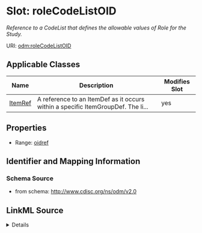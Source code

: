 # Slot: roleCodeListOID


_Reference to a CodeList that defines the allowable values of Role for the Study._



URI: [odm:roleCodeListOID](http://www.cdisc.org/ns/odm/v2.0/roleCodeListOID)



<!-- no inheritance hierarchy -->




## Applicable Classes

| Name | Description | Modifies Slot |
| --- | --- | --- |
[ItemRef](ItemRef.md) | A reference to an ItemDef as it occurs within a specific ItemGroupDef. The li... |  yes  |







## Properties

* Range: [oidref](oidref.md)





## Identifier and Mapping Information







### Schema Source


* from schema: http://www.cdisc.org/ns/odm/v2.0




## LinkML Source

<details>
```yaml
name: roleCodeListOID
description: Reference to a CodeList that defines the allowable values of Role for
  the Study.
from_schema: http://www.cdisc.org/ns/odm/v2.0
rank: 1000
alias: roleCodeListOID
domain_of:
- ItemRef
range: oidref

```
</details>